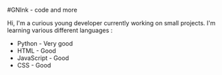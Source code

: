 #GNInk - code and more

Hi, I'm a curious young developer currently working on small projects.
I'm learning various different languages :
 - Python - Very good
 - HTML - Good
 - JavaScript - Good
 - CSS - Good
